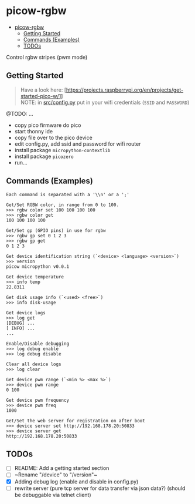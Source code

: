 # picow-rgbw

<!--toc:start-->
- [picow-rgbw](#picow-rgbw)
  - [Getting Started](#getting-started)
  - [Commands (Examples)](#commands-examples)
  - [TODOs](#todos)
<!--toc:end-->

Control rgbw stripes (pwm mode)

## Getting Started

> Have a look here: [https://projects.raspberrypi.org/en/projects/get-started-pico-w/1]  
> NOTE: in [src/config.py](src/config.py) put in your wifi credentials (`SSID` and `PASSWORD`)

@TODO: ...

- copy pico firmware do pico
- start thonny ide
- copy file over to the pico device
- edit config.py, add ssid and password for wifi router
- install package `micropython-contextlib`
- install package `picozero`
- run...

## Commands (Examples)

```text
Each command is separated with a '\\n' or a ';'

Get/Set RGBW color, in range from 0 to 100.
>>> rgbw color set 100 100 100 100
>>> rgbw color get
100 100 100 100

Get/Set gp (GPIO pins) in use for rgbw
>>> rgbw gp set 0 1 2 3
>>> rgbw gp get
0 1 2 3

Get device identification string (`<device> <language> <version>`)
>>> version
picow micropython v0.0.1

Get device temperature
>>> info temp
22.8311

Get disk usage info (`<used> <free>`)
>>> info disk-usage

Get device logs
>>> log get
[DEBUG] ...
[ INFO] ...
...

Enable/Disable debugging
>>> log debug enable
>>> log debug disable

Clear all device logs
>>> log clear

Get device pwm range (`<min %> <max %>`)
>>> device pwm range
0 100

Get device pwm frequency
>>> device pwm freq
1000

Get/Set the web server for registration on after boot
>>> device server set http://192.168.178.20:50833
>>> device server get
http://192.168.178.20:50833
```

## TODOs

- [ ] README: Add a getting started section
- [ ] ~Rename "/device" to "/version"~
- [x] Adding debug log (enable and disable in config.py)
- [ ] rewrite server (pure tcp server for data transfer via json data?)
      (should be debuggable via telnet client)
